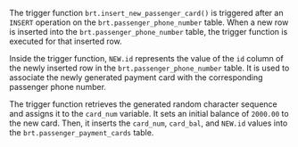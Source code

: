 The trigger function `brt.insert_new_passenger_card()` is triggered after an `INSERT` operation on the `brt.passenger_phone_number` table. When a new row is inserted into the `brt.passenger_phone_number` table, the trigger function is executed for that inserted row.

Inside the trigger function, `NEW.id` represents the value of the `id` column of the newly inserted row in the `brt.passenger_phone_number` table. It is used to associate the newly generated payment card with the corresponding passenger phone number.

The trigger function retrieves the generated random character sequence and assigns it to the `card_num` variable. It sets an initial balance of `2000.00` to the new card. Then, it inserts the `card_num`, `card_bal`, and `NEW.id` values into the `brt.passenger_payment_cards` table.